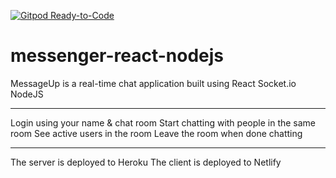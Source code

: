 [![Gitpod Ready-to-Code](https://img.shields.io/badge/Gitpod-Ready--to--Code-blue?logo=gitpod)](https://gitpod.io/#https://github.com/ildanaruzybayeva/messenger-react-nodejs) 

# messenger-react-nodejs

MessageUp is a real-time chat application built using
  React
  Socket.io
  NodeJS
  
 **************************
 
 Login using your name & chat room
 Start chatting with people in the same room
 See active users in the room
 Leave the room when done chatting
 
 **************************
 
 The server is deployed to Heroku
 The client is deployed to Netlify
